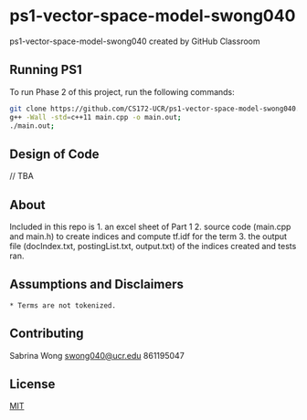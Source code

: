 # ps1-vector-space-model-swong040
ps1-vector-space-model-swong040 created by GitHub Classroom

## Running PS1
To run Phase 2 of this project, run the following commands:

```bash
git clone https://github.com/CS172-UCR/ps1-vector-space-model-swong040.git;
g++ -Wall -std=c++11 main.cpp -o main.out;
./main.out;
```

## Design of Code
// TBA

## About
Included in this repo is 
	1. an excel sheet of Part 1
	2. source code (main.cpp and main.h) to create indices and compute tf.idf for the term
	3. the output file (docIndex.txt, postingList.txt, output.txt) of the indices created and tests ran.

## Assumptions and Disclaimers
	* Terms are not tokenized.


## Contributing
Sabrina Wong
swong040@ucr.edu
861195047

## License
[MIT](https://choosealicense.com/licenses/mit/)
